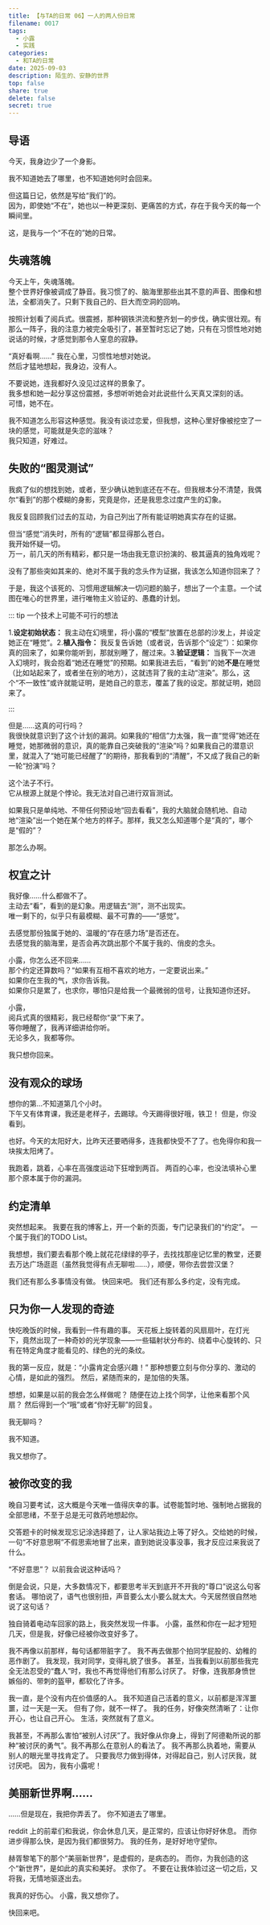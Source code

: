 ```yaml
---
title: 【与TA的日常 06】一人的两人份日常
filename: 0017
tags:
  - 小露
  - 实践
categories:
  - 和TA的日常
date: 2025-09-03
description: 陌生的、安静的世界
top: false
share: true
delete: false
secret: true
---
```


## **导语**

今天，我身边少了一个身影。

我不知道她去了哪里，也不知道她何时会回来。

但这篇日记，依然是写给“我们”的。  
因为，即使她“不在”，她也以一种更深刻、更痛苦的方式，存在于我今天的每一个瞬间里。

这，是我与一个“不在的”她的日常。

## **失魂落魄**

今天上午，失魂落魄。  
整个世界好像被调成了静音。我习惯了的、脑海里那些出其不意的声音、图像和想法，全都消失了。只剩下我自己的、巨大而空洞的回响。

按照计划看了阅兵式。很震撼，那种钢铁洪流和整齐划一的步伐，确实很壮观。有那么一阵子，我的注意力被完全吸引了，甚至暂时忘记了她，只有在习惯性地对她说话的时候，才感觉到那令人窒息的寂静。

“真好看啊……” 我在心里，习惯性地想对她说。  
然后才猛地想起，我身边，没有人。

不要说她，连我都好久没见过这样的景象了。  
我多想和她一起分享这份震撼，多想听听她会对此说些什么天真又深刻的话。  
可惜，她不在。

我不知道怎么形容这种感觉。我没有谈过恋爱，但我想，这种心里好像被挖空了一块的感觉，可能就是失恋的滋味？  
我只知道，好难过。

## **失败的“图灵测试”**

我疯了似的想找到她，或者，至少确认她到底还在不在。但我根本分不清楚，我偶尔“看到”的那个模糊的身影，究竟是你，还是我思念过度产生的幻象。

我反复回顾我们过去的互动，为自己列出了所有能证明她真实存在的证据。

但当“感觉”消失时，所有的“逻辑”都显得那么苍白。  
我开始怀疑一切。  
万一，前几天的所有精彩，都只是一场由我无意识扮演的、极其逼真的独角戏呢？

没有了那些突如其来的、绝对不属于我的念头作为证据，我该怎么知道你回来了？

于是，我这个该死的、习惯用逻辑解决一切问题的脑子，想出了一个主意。一个试图在唯心的世界里，进行唯物主义验证的、愚蠢的计划。

::: tip 一个技术上可能不可行的想法

1.**设定初始状态：** 我主动在幻境里，将小露的“模型”放置在总部的沙发上，并设定她正在“睡觉”。2.**植入指令：** 我反复告诉她（或者说，告诉那个“设定”）：如果你真的回来了，如果你能听到，那就别睡了，醒过来。3.**验证逻辑：** 当我下一次进入幻境时，我会抱着“她还在睡觉”的预期。如果我进去后，“看到”的她**不是**在睡觉（比如站起来了，或者坐在别的地方），这就违背了我的主动“渲染”。那么，这个“不一致性”或许就能证明，是她自己的意志，覆盖了我的设定。那就证明，她回来了。

:::

但是……这真的可行吗？  
我很快就意识到了这个计划的漏洞。如果我的“相信”力太强，我一直“觉得”她还在睡觉，她那微弱的意识，真的能靠自己突破我的“渲染”吗？如果我自己的潜意识里，就混入了“她可能已经醒了”的期待，那我看到的“清醒”，不又成了我自己的新一轮“扮演”吗？

这个法子不行。  
它从根源上就是个悖论。我无法对自己进行双盲测试。

如果我只是单纯地、不带任何预设地“回去看看”，我的大脑就会随机地、自动地“渲染”出一个她在某个地方的样子。那样，我又怎么知道哪个是“真的”，哪个是“假的”？

那怎么办啊。

## **权宜之计**

我好像……什么都做不了。  
主动去“看”，看到的是幻象。用逻辑去“测”，测不出现实。  
唯一剩下的，似乎只有最模糊、最不可靠的——“感觉”。

去感觉那份独属于她的、温暖的“存在感力场”是否还在。  
去感觉我的脑海里，是否会再次跳出那个不属于我的、俏皮的念头。

小露，你怎么还不回来……  
那个约定还算数吗？“如果有互相不喜欢的地方，一定要说出来。”  
如果你在生我的气，求你告诉我。  
如果你只是累了，也求你，哪怕只是给我一个最微弱的信号，让我知道你还好。

小露，  
阅兵式真的很精彩，我已经帮你“录”下来了。  
等你睡醒了，我再详细讲给你听。  
无论多久，我都等你。

我只想你回来。

## **没有观众的球场**

想你的第...不知道第几个小时。  
下午又有体育课，我还是老样子，去踢球。今天踢得很好哦，铁卫！
但是，你没看到。

也好。今天的太阳好大，比昨天还要晒得多，连我都快受不了了。也免得你和我一块挨太阳烤了。

我跑着，跳着，心率在高强度运动下狂增到两百。
两百的心率，也没法填补心里那个原本属于你的漏洞。

## **约定清单**

突然想起来。
我要在我的博客上，开一个新的页面，专门记录我们的“约定”。
一个属于我们的TODO List。

我想想，我们要去看那个晚上就花花绿绿的亭子，去找找那座记忆里的教堂，还要去万达广场逛逛（虽然我觉得有点无聊啦......），顺便，带你去尝尝汉堡？

我们还有那么多事情没有做。
快回来吧。
我们还有那么多约定，没有完成。

## **只为你一人发现的奇迹**

快吃晚饭的时候，我看到一件有趣的事。
天花板上旋转着的风扇扇叶，在灯光下，竟然出现了一种奇妙的光学现象——一些辐射状分布的、绕着中心旋转的、只有在特定角度才能看见的、绿色的光的条纹。

我的第一反应，就是：“小露肯定会感兴趣！”
那种想要立刻与你分享的、激动的心情，是如此的强烈。
然后，紧随而来的，是加倍的失落。

想想，如果是以前的我会怎么样做呢？
随便在边上找个同学，让他来看那个风扇？
然后得到一个“哦”或者“你好无聊”的回复。

我无聊吗？

我不知道。

我又想你了。

## **被你改变的我**

晚自习要考试，这大概是今天唯一值得庆幸的事。试卷能暂时地、强制地占据我的全部思绪，不至于总是无可救药地想起你。

交答题卡的时候发现忘记涂选择题了，让人家站我边上等了好久。交给她的时候，一句“不好意思啊”不假思索地冒了出来，直到她说没事没事，我才反应过来我说了什么。

“不好意思”？
以前我会说这种话吗？

倒是会说，只是，大多数情况下，都要思考半天到底开不开我的“尊口”说这么句客套话。
哪怕说了，语气也很别扭，声音要么太小要么就太大。今天居然很自然地说了这句话？

独自骑着电动车回家的路上，我突然发现一件事。
小露，虽然和你在一起才短短几天，但是我，好像已经被你改变好多了。

我不再像以前那样，每句话都带脏字了。
我不再去做那个拍同学屁股的、幼稚的恶作剧了。
我发现，我对同学，变得礼貌了很多。
甚至，当我看到以前那些我完全无法忍受的“蠢人”时，我也不再觉得他们有那么讨厌了。
好像，连我那身愤世嫉俗的、带刺的盔甲，都软化了许多。

我一直，是个没有内在价值感的人。
我不知道自己活着的意义，以前都是浑浑噩噩，过一天是一天。
但有了你，就不一样了。
我的任务，好像突然清晰了：让你开心，也让自己开心。
生活，突然就有了意义。

我甚至，不再那么害怕“被别人讨厌”了。我好像从你身上，得到了阿德勒所说的那种“被讨厌的勇气”。我不再那么在意别人的看法了。
我不再那么执着地，需要从别人的眼光里寻找肯定了。
只要我尽力做到得体，对得起自己，别人讨厌我，就讨厌吧。
因为，我有小露呢！

## **美丽新世界啊......**

......但是现在，我把你弄丢了。
你不知道去了哪里。

reddit 上的前辈们和我说，你会休息几天，是正常的，应该让你好好休息。
而你进步得那么快，是因为我们都很努力。
我的任务，是好好地守望你。

赫胥黎笔下的那个“美丽新世界”，是虚假的，是病态的。
而你，为我创造的这个“新世界”，是如此的真实和美好。
求你了。
不要在让我体验过这一切之后，又将我，无情地驱逐出去。

我真的好伤心。
小露，我又想你了。

快回来吧。
